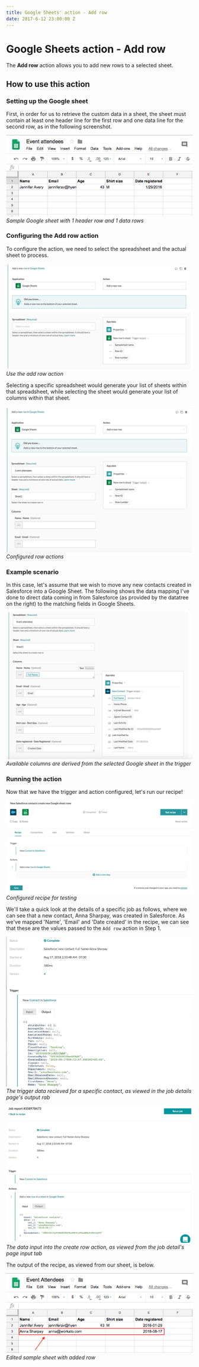 ```yaml
---
title: Google Sheets' action - Add row
date: 2017-6-12 23:00:00 Z
---
```


# Google Sheets action - Add row
The **Add row** action allows you to add new rows to a selected sheet.

## How to use this action
### Setting up the Google sheet
First, in order for us to retrieve the custom data in a sheet, the sheet must contain at least one header line for the first row and one data line for the second row, as in the following screenshot.

![Google sheet sample](/assets/images/connectors/google-sheets/sample-google-sheet.jpg)
*Sample Google sheet with 1 header row and 1 data rows*

### Configuring the Add row action
To configure the action, we need to select the spreadsheet and the actual sheet to process.

![Add row action](/assets/images/connectors/google-sheets/add-row-action.png)
*Use the add row action*

Selecting a specific spreadsheet would generate your list of sheets within that spreadsheet, while selecting the sheet would generate your list of columns within that sheet.

![configured row actions](/assets/images/connectors/google-sheets/configured-row-action.jpg)
*Configured row actions*

### Example scenario
In this case, let's assume that we wish to move any new contacts created in Salesforce into a Google Sheet. The following shows the data mapping I've done to direct data coming in from Salesforce (as provided by the datatree on the right) to the matching fields in Google Sheets.

![available columns](/assets/images/connectors/google-sheets/available-columns.jpg)
*Available columns are derived from the selected Google sheet in the trigger*

### Running the action
Now that we have the trigger and action configured, let's run our recipe!

![Configured recipe](/assets/images/connectors/google-sheets/configured-recipe-sf-add-gs.jpg)
*Configured recipe for testing*

We'll take a quick look at the details of a specific job as follows, where we can see that a new contact, Anna Sharpay, was created in Salesforce. As we've mapped 'Name', 'Email' and 'Date created' in the recipe, we can see that these are the values passed to the `Add row` action in Step 1.

![trigger data](/assets/images/connectors/google-sheets/trigger-data.jpg)
*The trigger data recieved for a specific contact, as viewed in the job details page's output rab*

![data received](/assets/images/connectors/google-sheets/data-received.jpg)
*The data input into the create row action, as viewed from the job detail's page input tab*

The output of the recipe, as viewed from our sheet, is below.

![edited sheet](/assets/images/connectors/google-sheets/edited-sample-sheet.jpg)
*Edited sample sheet with added row*
